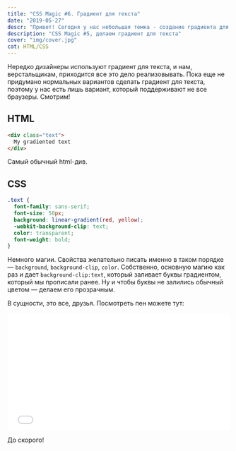 ```yaml
---
title: "CSS Magic #6. Градиент для текста"
date: "2019-05-27"
descr: "Привет! Сегодня у нас небольшая темка - создание градиента для текста через css. К несчастью, это не кроссбраузерный вариант, но тем не менее прекрасно работающий. Подойдет для webkit-браузеров. Поехали!"
description: "CSS Magic #5, делаем градиент для текста"
cover: "img/cover.jpg"
cat: HTML/CSS
---
```


Нередко дизайнеры используют градиент для текста, и нам, верстальщикам, приходится все это дело реализовывать. Пока еще не придумано нормальных вариантов сделать градиент для текста, поэтому у нас есть лишь вариант, который поддерживают не все браузеры. Смотрим!

## HTML

``` html
<div class="text">
  My gradiented text
</div>
```

Самый обычный html-див.

## CSS

``` css
.text {
  font-family: sans-serif;
  font-size: 50px;
  background: linear-gradient(red, yellow);
  -webkit-background-clip: text;
  color: transparent;
  font-weight: bold;
}
```

Немного магии. Свойства желательно писать именно в таком порядке — `background`, `background-clip`, `color`. Собственно, основную магию как раз и дает `background-clip:text`, который заливает буквы градиентом, который мы прописали ранее. Ну и чтобы буквы не залились обычный цветом — делаем его прозрачным.

В сущности, это все, друзья. Посмотреть пен можете тут:

<iframe height="265" style="width: 100%;" scrolling="no" title="CSS Magic #6. Gradient text" src="//codepen.io/MaxGraph/embed/OYvGzg/?height=265&amp;theme-id=0&amp;default-tab=css,result" frameborder="no" allowtransparency="true" allowfullscreen="true">See the Pen <a href='https://codepen.io/MaxGraph/pen/OYvGzg/'>CSS Magic #6. Gradient text</a> by Maksim (<a href='https://codepen.io/MaxGraph'>@MaxGraph</a>) on <a href='https://codepen.io'>CodePen</a>. </iframe>

До скорого!
